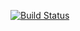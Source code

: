 [![Build Status](https://travis-ci.com/m-asiimwe/node-backend-Ekalaamu.svg?branch=develop)](https://travis-ci.com/m-asiimwe/node-backend-Ekalaamu)
